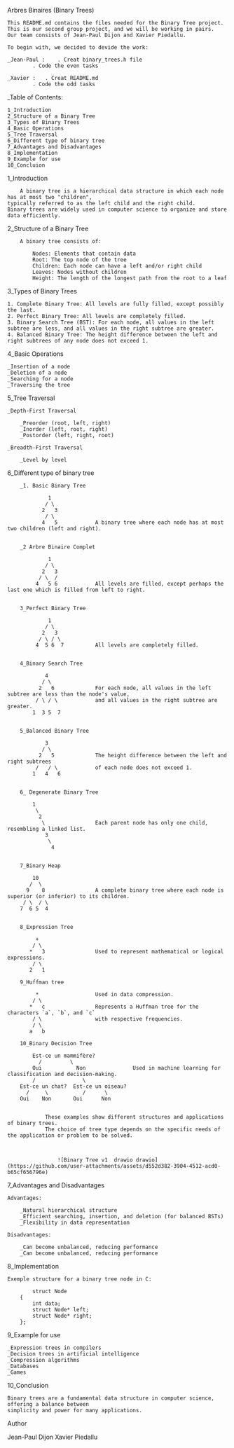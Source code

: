 Arbres Binaires (Binary Trees)

	This README.md contains the files needed for the Binary Tree project. 
	This is our second group project, and we will be working in pairs. 
	Our team consists of Jean-Paul Dijon and Xavier Piedallu.

	To begin with, we decided to devide the work:

	_Jean-Paul : 	. Creat binary_trees.h file 
			. Code the even tasks

	_Xavier	:	. Creat README.md
			. Code the odd tasks


_Table of Contents:

	1_Introduction
	2_Structure of a Binary Tree
	3_Types of Binary Trees
	4_Basic Operations
	5_Tree Traversal
	6_Different type of binary tree
	7_Advantages and Disadvantages
	8_Implementation
	9_Example for use
	10_Concluion

1_Introduction

		A binary tree is a hierarchical data structure in which each node has at most two "children", 
	typically referred to as the left child and the right child.
	Binary trees are widely used in computer science to organize and store data efficiently.

2_Structure of a Binary Tree

		A binary tree consists of:

			Nodes: Elements that contain data
			Root: The top node of the tree
			Children: Each node can have a left and/or right child
			Leaves: Nodes without children
			Height: The length of the longest path from the root to a leaf

3_Types of Binary Trees

	1. Complete Binary Tree: All levels are fully filled, except possibly the last.
	2. Perfect Binary Tree: All levels are completely filled.
	3. Binary Search Tree (BST): For each node, all values in the left subtree are less, and all values in the right subtree are greater.
	4. Balanced Binary Tree: The height difference between the left and right subtrees of any node does not exceed 1.

4_Basic Operations

	_Insertion of a node
	_Deletion of a node
	_Searching for a node
	_Traversing the tree

5_Tree Traversal

	_Depth-First Traversal

		_Preorder (root, left, right)
		_Inorder (left, root, right)
		_Postorder (left, right, root)

	_Breadth-First Traversal

		_Level by level

6_Different type of binary tree

		_1. Basic Binary Tree  
		 
				 1
   				/ \
  			   2   3
				/ \
			   4   5          	A binary tree where each node has at most two children (left and right).

		
		_2 Arbre Binaire Complet

				 1
 			    / \
 			   2   3
			  / \  /
			 4   5 6			All levels are filled, except perhaps the last one which is filled from left to right.

		
		3_Perfect Binary Tree

				 1
   				/ \
 			   2   3
 			  / \ / \
			 4  5 6  7			All levels are completely filled.

		
		4_Binary Search Tree

		 		4
   		       / \
  	   	      2   6				For each node, all values ​​in the left subtree are less than the node's value, 
	  	     / \ / \			and all values ​​in the right subtree are greater. 
	        1  3 5  7				

		
		5_Balanced Binary Tree

		 		3
   			   / \	
   			  2   5				The height difference between the left and right subtrees
			 /   / \			of each node does not exceed 1.
			1   4   6


		6_ Degenerate Binary Tree

			1
 			 \
  			  2
  		       \				Each parent node has only one child, resembling a linked list.
    		 	3
      			 \
      			  4


		7_Binary Heap

			10
   		   /  \
  		  9    8				A complete binary tree where each node is superior (or inferior) to its children.
 		 / \  / \
	    7  6 5  4

	
		8_Expression Tree
			
			 +
  		    / \
  		   *   3				Used to represent mathematical or logical expressions.
      		/ \
		   2   1

		9_Huffman tree

			 *					Used in data compression.
     		/ \
    	   *   c				Represents a Huffman tree for the characters `a`, `b`, and `c` 
   		    / \					with respective frequencies.
   		    / \					
 		   a   b

		10_Binary Decision Tree
 
 			Est-ce un mammifère?
     		  /         \	
   			Oui           Non				Used in machine learning for classification and decision-making.
		    /               \
		Est-ce un chat?  Est-ce un oiseau?
 		  /     \           /      \
		Oui    Non       Oui      Non


				These examples show different structures and applications of binary trees. 
				The choice of tree type depends on the specific needs of the application or problem to be solved.



					![Binary Tree v1  drawio drawio](https://github.com/user-attachments/assets/d552d382-3904-4512-acd0-b65cf656796e)



7_Advantages and Disadvantages

	Advantages:
	
		_Natural hierarchical structure
		_Efficient searching, insertion, and deletion (for balanced BSTs)
		_Flexibility in data representation

	Disadvantages:

		_Can become unbalanced, reducing performance
		_Can become unbalanced, reducing performance

8_Implementation

	Exemple structure for a binary tree node in C:

			struct Node 
		{
    		int data;
    		struct Node* left;
   			struct Node* right;
		};
9_Example for use

	_Expression trees in compilers
	_Decision trees in artificial intelligence
	_Compression algorithms
	_Databases
	_Games

10_Conclusion

	Binary trees are a fundamental data structure in computer science, offering a balance between 
	simplicity and power for many applications.


Author

Jean-Paul Dijon  Xavier Piedallu
